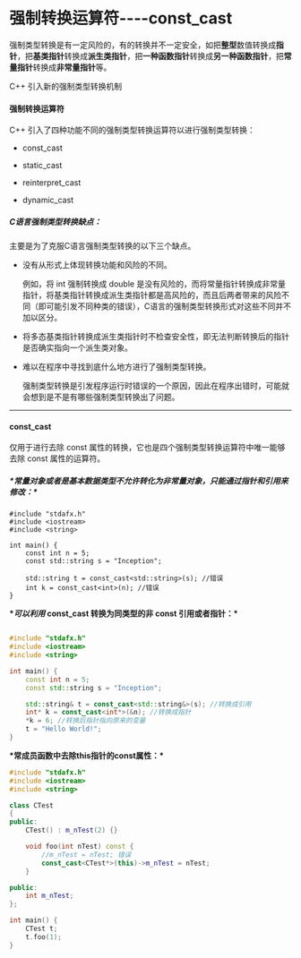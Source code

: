 # 强制转换运算符----const_cast

强制类型转换是有一定风险的，有的转换并不一定安全，如把**整型**数值转换成**指针**，把**基类指针**转换成**派生类指针**，把**一种函数指针**转换成**另一种函数指针**，把**常量指针**转换成**非常量指针**等。

C++ 引入新的强制类型转换机制

#### 强制转换运算符

C++ 引入了四种功能不同的强制类型转换运算符以进行强制类型转换：

- const_cast

- static_cast

- reinterpret_cast

- dynamic_cast

##### C语言强制类型转换缺点：

主要是为了克服C语言强制类型转换的以下三个缺点。

- 没有从形式上体现转换功能和风险的不同。

  例如，将 int 强制转换成 double 是没有风险的，而将常量指针转换成非常量指针，将基类指针转换成派生类指针都是高风险的，而且后两者带来的风险不同（即可能引发不同种类的错误），C语言的强制类型转换形式对这些不同并不加以区分。

- 将多态基类指针转换成派生类指针时不检查安全性，即无法判断转换后的指针是否确实指向一个派生类对象。

- 难以在程序中寻找到底什么地方进行了强制类型转换。

  强制类型转换是引发程序运行时错误的一个原因，因此在程序出错时，可能就会想到是不是有哪些强制类型转换出了问题。



----



#### const_cast

仅用于进行去除 const 属性的转换，它也是四个强制类型转换运算符中唯一能够去除 const 属性的运算符。

##### ***\*常量对象或者是基本数据类型不允许转化为非常量对象，只能通过指针和引用来修改：\****

```
#include "stdafx.h"
#include <iostream>
#include <string>

int main() {
    const int n = 5;
    const std::string s = "Inception";

    std::string t = const_cast<std::string>(s); //错误
    int k = const_cast<int>(n); //错误
}
```

**\**可以利用* const_cast 转换为同类型的非 const 引用或者指针：\***

```c++

#include "stdafx.h"
#include <iostream>
#include <string>

int main() {
    const int n = 5;
    const std::string s = "Inception";

    std::string& t = const_cast<std::string&>(s); //转换成引用
    int* k = const_cast<int*>(&n); //转换成指针
    *k = 6; //转换后指针指向原来的变量
    t = "Hello World!";
}
```

**\*常成员函数中去除this指针的const属性：\***

```c++
#include "stdafx.h"
#include <iostream>
#include <string>

class CTest
{
public:
    CTest() : m_nTest(2) {}

    void foo(int nTest) const {
        //m_nTest = nTest; 错误
        const_cast<CTest*>(this)->m_nTest = nTest;
    }

public:
    int m_nTest;
};

int main() {
    CTest t;
    t.foo(1);
}
```

